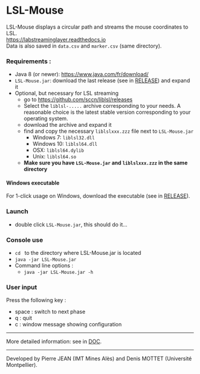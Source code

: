 
# LSL-Mouse
LSL-Mouse displays a circular path and streams the mouse coordinates to LSL.  
https://labstreaminglayer.readthedocs.io   
Data is also saved in `data.csv` and `marker.csv` (same directory).  

### Requirements :
- Java 8 (or newer): https://www.java.com/fr/download/  
- `LSL-Mouse.jar`: download the last release (see in [RELEASE](/RELEASE/)) and expand it
- Optional, but necessary for LSL streaming
	- go to https://github.com/sccn/liblsl/releases
	- Select the `liblsl-.....` archive corresponding to your needs. A reasonable choice is the latest stable version corresponding to your operating system.   
	- download the archive and expand it
	- find and copy the necessary  `liblslxxx.zzz` file next to `LSL-Mouse.jar`
		- Windows 7:  `liblsl32.dll`
		- Windows 10: `liblsl64.dll`
		- OSX: `liblsl64.dylib`
		- Unix: `liblsl64.so`
	- **Make sure you have `LSL-Mouse.jar` and `liblslxxx.zzz` in the same directory**

#### Windows executable
For 1-click usage on Windows, download the executable (see in [RELEASE](/RELEASE/)). 

### Launch
- double click `LSL-Mouse.jar`, this should do it...

### Console use
- `cd ` to the directory where LSL-Mouse.jar is located    
- `java -jar LSL-Mouse.jar`   
- Command line options :  
	- `java -jar LSL-Mouse.jar -h`


### User input
Press the following key :
- space : switch to next phase
- q : quit
- c : window message showing configuration

-----  

More detailed information: see in [DOC](/DOC/).  

-----  
Developed by Pierre JEAN (IMT Mines Alès) and Denis MOTTET (Université Montpellier).
